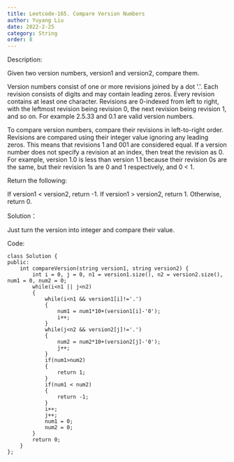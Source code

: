 ```yaml
---
title: Leetcode-165. Compare Version Numbers
author: Yuyang Liu
date: 2022-2-25
category: String
order: 8
---
```

Description:

Given two version numbers, version1 and version2, compare them.

Version numbers consist of one or more revisions joined by a dot '.'. Each revision consists of digits and may contain leading zeros. Every revision contains at least one character. Revisions are 0-indexed from left to right, with the leftmost revision being revision 0, the next revision being revision 1, and so on. For example 2.5.33 and 0.1 are valid version numbers.

To compare version numbers, compare their revisions in left-to-right order. Revisions are compared using their integer value ignoring any leading zeros. This means that revisions 1 and 001 are considered equal. If a version number does not specify a revision at an index, then treat the revision as 0. For example, version 1.0 is less than version 1.1 because their revision 0s are the same, but their revision 1s are 0 and 1 respectively, and 0 < 1.

Return the following:

If version1 < version2, return -1.
If version1 > version2, return 1.
Otherwise, return 0.

Solution：

Just turn the version into integer and compare their value.


Code: 

``` c++?linenums
class Solution {
public:
    int compareVersion(string version1, string version2) {   
        int i = 0, j = 0, n1 = version1.size(), n2 = version2.size(), num1 = 0, num2 = 0; 
        while(i<n1 || j<n2)
        {
            while(i<n1 && version1[i]!='.')
            {
                num1 = num1*10+(version1[i]-'0');
                i++;
            }
            while(j<n2 && version2[j]!='.')
            {
                num2 = num2*10+(version2[j]-'0');
                j++;
            }
            if(num1>num2)
            {
                return 1;
            }
            if(num1 < num2) 
            {
                return -1;
            }
            i++;
            j++;
            num1 = 0;
            num2 = 0;
        }
        return 0; 
    }
};
```